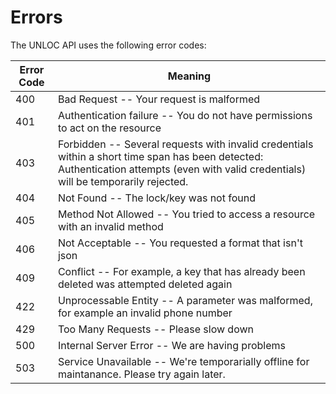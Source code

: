 # Errors

The UNLOC API uses the following error codes:

Error Code | Meaning
---------- | -------
400 | Bad Request -- Your request is malformed
401 | Authentication failure -- You do not have permissions to act on the resource
403 | Forbidden -- Several requests with invalid credentials within a short time span has been detected: Authentication attempts (even with valid credentials) will be temporarily rejected.
404 | Not Found -- The lock/key was not found
405 | Method Not Allowed -- You tried to access a resource with an invalid method
406 | Not Acceptable -- You requested a format that isn't json
409 | Conflict -- For example, a key that has already been deleted was attempted deleted again
422 | Unprocessable Entity -- A parameter was malformed, for example an invalid phone number
429 | Too Many Requests -- Please slow down
500 | Internal Server Error -- We are having problems
503 | Service Unavailable -- We're temporarially offline for maintanance. Please try again later.
